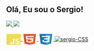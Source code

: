 ## Olá, Eu sou o Sergio!
 <div>
  <a href="https://github.com/sergiojrr">
  <img height="150em" src="https://github-readme-stats.vercel.app/api?username=sergiojrr&show_icons=true&theme=dracula&include_all_commits=true&count_private=true"/>
  <img height="150em" src="https://github-readme-stats.vercel.app/api/top-langs/?username=sergiojrr&layout=compact&langs_count=16&theme=dracula"/>
</div>
<div style="display: inline_block"><br>
  <img align="center" alt="sergio-Js" height="30" width="40" src="https://raw.githubusercontent.com/devicons/devicon/master/icons/javascript/javascript-plain.svg">
  <img align="center" alt="sergio-HTML" height="30" width="40" src="https://raw.githubusercontent.com/devicons/devicon/master/icons/html5/html5-original.svg">
  <img align="center" alt="sergio-CSS" height="30" width="40" src="https://raw.githubusercontent.com/devicons/devicon/master/icons/css3/css3-original.svg">
 <img align="center" alt="sergio-CSS" height="30" width="40" src="https://raw.githubusercontent.com/devicons/devicon/master/icons/php7/php-original.svg">

</div>
  
  ##
 
<div> 
 
 
</div>
